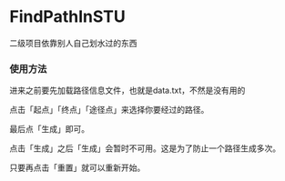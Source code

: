 # FindPathInSTU
二级项目依靠别人自己划水过的东西


### 使用方法

进来之前要先加载路径信息文件，也就是data.txt，不然是没有用的

点击「起点」「终点」「途径点」来选择你要经过的路径。

最后点「生成」即可。

点击「生成」之后「生成」会暂时不可用。这是为了防止一个路径生成多次。

只要再点击「重置」就可以重新开始。
